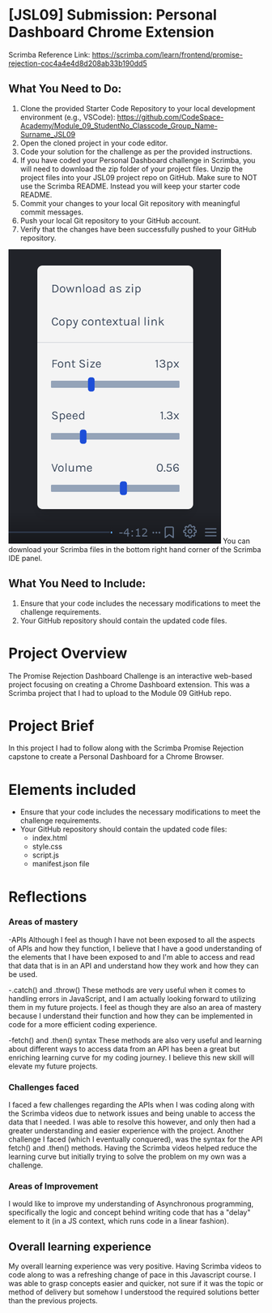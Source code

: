 # [JSL09] Submission: Personal Dashboard Chrome Extension




Scrimba Reference Link: https://scrimba.com/learn/frontend/promise-rejection-coc4a4e4d8d208ab33b190dd5

## What You Need to Do:

1. Clone the provided Starter Code Repository to your local development environment (e.g., VSCode): https://github.com/CodeSpace-Academy/Module_09_StudentNo_Classcode_Group_Name-Surname_JSL09
2. Open the cloned project in your code editor.
3. Code your solution for the challenge as per the provided instructions.
4. If you have coded your Personal Dashboard challenge in Scrimba, you will need to download the zip folder of your project files. Unzip the project files into your JSL09 project repo on GitHub. Make sure to NOT use the Scrimba README. Instead you will keep your starter code README.
5. Commit your changes to your local Git repository with meaningful commit messages.
6. Push your local Git repository to your GitHub account.
7. Verify that the changes have been successfully pushed to your GitHub repository.

![alt text](download-scrimba-files.png)
You can download your Scrimba files in the bottom right hand corner of the Scrimba IDE panel. 

## What You Need to Include:

1. Ensure that your code includes the necessary modifications to meet the challenge requirements.
2. Your GitHub repository should contain the updated code files.


# Project Overview
The Promise Rejection Dashboard Challenge is an interactive web-based project focusing on creating a Chrome Dashboard extension. This was a Scrimba project that I had to upload to the Module 09 GitHub repo.

# Project Brief
In this project I had to follow along with the Scrimba Promise Rejection capstone to create a Personal Dashboard for a Chrome Browser. 

# Elements included 
- Ensure that your code includes the necessary modifications to meet the challenge requirements.
- Your GitHub repository should contain the updated code files:
    - index.html
    - style.css
    - script.js
    - manifest.json file


# Reflections 

### Areas of mastery 
-APIs
Although I feel as though I have not been exposed to all the aspects of APIs and how they function, I believe that I have a good understanding of the elements that I have been exposed to and I'm able to access and read that data that is in an API and understand how they work and how they can be used. 

-.catch() and .throw() 
These methods are very useful when it comes to handling errors in JavaScript, and I am actually looking forward to utilizing them in my future projects. I feel as though they are also an area of mastery because I understand their function and how they can be implemented in code for a more efficient coding experience.

-fetch() and .then() syntax
These methods are also very useful and learning about different ways to access data from an API has been a great but enriching learning curve for my coding journey. I believe this new skill will elevate my future projects.

### Challenges faced 
I faced a few challenges regarding the APIs when I was coding along with the Scrimba videos due to network issues and being unable to access the data that I needed. I was able to resolve this however, and only then had a greater understanding and easier experience with the project. Another challenge I faced (which I eventually conquered), was the syntax for the API fetch() and .then() methods. Having the Scrimba videos helped reduce the learning curve but initially trying to solve the problem on my own was a challenge. 

### Areas of Improvement 
I would like to improve my understanding of Asynchronous programming, specifically the logic and concept behind writing code that has a "delay" element to it (in a JS context, which runs code in a linear fashion). 

## Overall learning experience
My overall learning experience was very positive. Having Scrimba videos to code along to was a refreshing change of pace in this Javascript course. I was able to grasp concepts easier and quicker, not sure if it was the topic or method of delivery but somehow I understood the required solutions better than the previous projects. 

